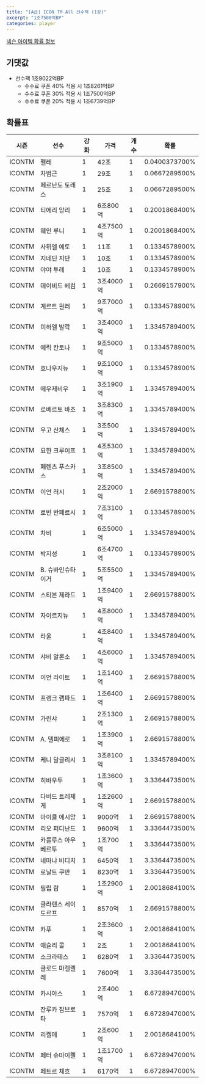 ```yaml
---
title: "[A급] ICON TM All 선수팩 (1강)"
excerpt: "1조7500억BP"
categories: player
---
```

[넥슨 아이템 확률 정보](http://iteminfo.nexon.com/probability/fo4?sn=7357)

## 기댓값
- 선수팩 1조9022억BP
  - 수수료 쿠폰 40% 적용 시 1조8261억BP
  - 수수료 쿠폰 30% 적용 시 1조7500억BP
  - 수수료 쿠폰 20% 적용 시 1조6739억BP


## 확률표

|시즌|선수|강화|가격|개수|확률|
|---|---|---|---|---|---|
|ICONTM|펠레|1|42조|1|0.0400373700%|
|ICONTM|차범근|1|29조|1|0.0667289500%|
|ICONTM|페르난도 토레스|1|25조|1|0.0667289500%|
|ICONTM|티에리 앙리|1|6조800억|1|0.2001868400%|
|ICONTM|웨인 루니|1|4조7500억|1|0.2001868400%|
|ICONTM|사뮈엘 에토|1|11조|1|0.1334578900%|
|ICONTM|지네딘 지단|1|10조|1|0.1334578900%|
|ICONTM|야야 투레|1|10조|1|0.1334578900%|
|ICONTM|데이비드 베컴|1|3조4000억|1|0.2669157900%|
|ICONTM|게르트 뮐러|1|9조7000억|1|0.1334578900%|
|ICONTM|미하엘 발락|1|3조4000억|1|1.3345789400%|
|ICONTM|에릭 칸토나|1|9조5000억|1|0.1334578900%|
|ICONTM|호나우지뉴|1|9조1000억|1|0.1334578900%|
|ICONTM|에우제비우|1|3조1900억|1|1.3345789400%|
|ICONTM|로베르토 바조|1|3조8300억|1|1.3345789400%|
|ICONTM|우고 산체스|1|3조500억|1|1.3345789400%|
|ICONTM|요한 크루이프|1|4조5300억|1|1.3345789400%|
|ICONTM|페렌츠 푸스카스|1|3조8500억|1|1.3345789400%|
|ICONTM|이언 러시|1|2조2000억|1|2.6691578800%|
|ICONTM|로빈 반페르시|1|7조3100억|1|0.1334578900%|
|ICONTM|차비|1|6조5000억|1|1.3345789400%|
|ICONTM|박지성|1|6조4700억|1|0.1334578900%|
|ICONTM|B. 슈바인슈타이거|1|5조5500억|1|1.3345789400%|
|ICONTM|스티븐 제라드|1|1조9400억|1|2.6691578800%|
|ICONTM|자이르지뉴|1|4조8000억|1|1.3345789400%|
|ICONTM|라울|1|4조8400억|1|1.3345789400%|
|ICONTM|샤비 알론소|1|4조6000억|1|1.3345789400%|
|ICONTM|이언 라이트|1|1조1400억|1|2.6691578800%|
|ICONTM|프랭크 램파드|1|1조6400억|1|2.6691578800%|
|ICONTM|가린샤|1|2조1300억|1|2.6691578800%|
|ICONTM|A. 델피에로|1|1조3900억|1|2.6691578800%|
|ICONTM|케니 달글리시|1|3조8100억|1|1.3345789400%|
|ICONTM|히바우두|1|1조3600억|1|3.3364473500%|
|ICONTM|다비드 트레제게|1|1조2600억|1|2.6691578800%|
|ICONTM|마이클 에시앙|1|9000억|1|2.6691578800%|
|ICONTM|리오 퍼디난드|1|9600억|1|3.3364473500%|
|ICONTM|카를루스 아우베르투|1|1조700억|1|3.3364473500%|
|ICONTM|네마냐 비디치|1|6450억|1|3.3364473500%|
|ICONTM|로날트 쿠만|1|8230억|1|3.3364473500%|
|ICONTM|필립 람|1|1조2900억|1|2.0018684100%|
|ICONTM|클라렌스 세이도르프|1|8570억|1|2.6691578800%|
|ICONTM|카푸|1|2조3600억|1|2.0018684100%|
|ICONTM|애슐리 콜|1|2조|1|2.0018684100%|
|ICONTM|소크라테스|1|6280억|1|3.3364473500%|
|ICONTM|클로드 마켈렐레|1|7600억|1|3.3364473500%|
|ICONTM|카시야스|1|2조400억|1|6.6728947000%|
|ICONTM|잔루카 잠브로타|1|7570억|1|6.6728947000%|
|ICONTM|리켈메|1|2조600억|1|2.0018684100%|
|ICONTM|페터 슈마이켈|1|1조1700억|1|6.6728947000%|
|ICONTM|페트르 체흐|1|6170억|1|6.6728947000%|
